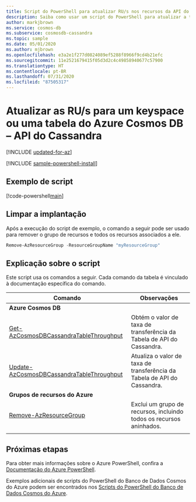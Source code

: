 ```yaml
---
title: Script do PowerShell para atualizar RU/s nos recursos da API do Cassandra do Azure Cosmos DB
description: Saiba como usar um script do PowerShell para atualizar a taxa de transferência para um keyspace ou uma tabela na API do Cassandra do Azure Cosmos DB
author: markjbrown
ms.service: cosmos-db
ms.subservice: cosmosdb-cassandra
ms.topic: sample
ms.date: 05/01/2020
ms.author: mjbrown
ms.openlocfilehash: e3a2e1f277d0824089ef5288f8966f9cd4b21efc
ms.sourcegitcommit: 11e2521679415f05d3d2c4c49858940677c57900
ms.translationtype: HT
ms.contentlocale: pt-BR
ms.lasthandoff: 07/31/2020
ms.locfileid: "87505317"
---
```

# <a name="update-rus-for-a-keyspace-or-table-for-azure-cosmos-db---cassandra-api"></a>Atualizar as RU/s para um keyspace ou uma tabela do Azure Cosmos DB – API do Cassandra

[!INCLUDE [updated-for-az](../../../../../includes/updated-for-az.md)]

[!INCLUDE [sample-powershell-install](../../../../../includes/sample-powershell-install-no-ssh.md)]

## <a name="sample-script"></a>Exemplo de script

[!code-powershell[main](../../../../../powershell_scripts/cosmosdb/cassandra/ps-cassandra-ru-update.ps1 "Update throughput on a keyspace or table for Cassandra API")]

## <a name="clean-up-deployment"></a>Limpar a implantação

Após a execução do script de exemplo, o comando a seguir pode ser usado para remover o grupo de recursos e todos os recursos associados a ele.

```powershell
Remove-AzResourceGroup -ResourceGroupName "myResourceGroup"
```

## <a name="script-explanation"></a>Explicação sobre o script

Este script usa os comandos a seguir. Cada comando da tabela é vinculado à documentação específica do comando.

| Comando | Observações |
|---|---|
|**Azure Cosmos DB**| |
| [Get-AzCosmosDBCassandraTableThroughput](https://docs.microsoft.com/powershell/module/az.cosmosdb/get-azcosmosdbcassandratablethroughput) | Obtém o valor de taxa de transferência da Tabela de API do Cassandra. |
| [Update-AzCosmosDBCassandraTableThroughput](https://docs.microsoft.com/powershell/module/az.cosmosdb/update-azcosmosdbcassandratablethroughput) | Atualiza o valor de taxa de transferência da Tabela de API do Cassandra. |
|**Grupos de recursos do Azure**| |
| [Remove-AzResourceGroup](https://docs.microsoft.com/powershell/module/az.resources/remove-azresourcegroup) | Exclui um grupo de recursos, incluindo todos os recursos aninhados. |
|||

## <a name="next-steps"></a>Próximas etapas

Para obter mais informações sobre o Azure PowerShell, confira a [Documentação do Azure PowerShell](https://docs.microsoft.com/powershell/).

Exemplos adicionais de scripts do PowerShell do Banco de Dados Cosmos do Azure podem ser encontrados nos [Scripts do PowerShell do Banco de Dados Cosmos do Azure](../../../powershell-samples.md).